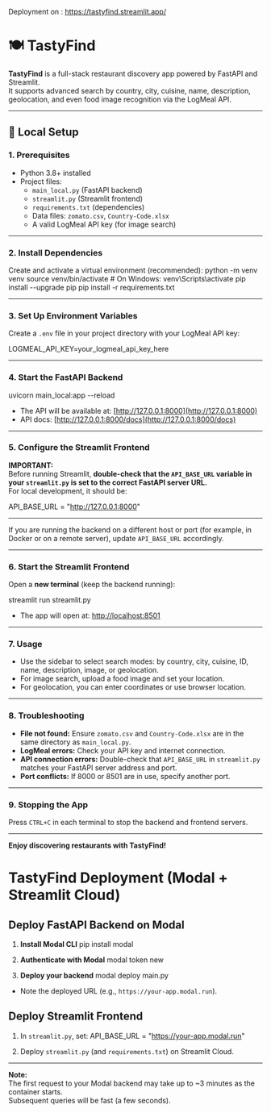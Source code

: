 Deployment on : https://tastyfind.streamlit.app/

# 🍽️ TastyFind

**TastyFind** is a full-stack restaurant discovery app powered by FastAPI and Streamlit.  
It supports advanced search by country, city, cuisine, name, description, geolocation, and even food image recognition via the LogMeal API.

---

## 🚀 Local Setup

### 1. Prerequisites

- Python 3.8+ installed
- Project files:
  - `main_local.py` (FastAPI backend)
  - `streamlit.py` (Streamlit frontend)
  - `requirements.txt` (dependencies)
  - Data files: `zomato.csv`, `Country-Code.xlsx`
  - A valid LogMeal API key (for image search)

---

### 2. Install Dependencies

Create and activate a virtual environment (recommended):
python -m venv venv
source venv/bin/activate # On Windows: venv\Scripts\activate
pip install --upgrade pip
pip install -r requirements.txt


---

### 3. Set Up Environment Variables

Create a `.env` file in your project directory with your LogMeal API key:

LOGMEAL_API_KEY=your_logmeal_api_key_here


---

### 4. Start the FastAPI Backend

uvicorn main_local:app --reload



- The API will be available at: [http://127.0.0.1:8000](http://127.0.0.1:8000)
- API docs: [http://127.0.0.1:8000/docs](http://127.0.0.1:8000/docs)

---

### 5. Configure the Streamlit Frontend

**IMPORTANT:**  
Before running Streamlit, **double-check that the `API_BASE_URL` variable in your `streamlit.py` is set to the correct FastAPI server URL.**  
For local development, it should be:

API_BASE_URL = "http://127.0.0.1:8000"


---


If you are running the backend on a different host or port (for example, in Docker or on a remote server), update `API_BASE_URL` accordingly.

---

### 6. Start the Streamlit Frontend

Open a **new terminal** (keep the backend running):

streamlit run streamlit.py


- The app will open at: [http://localhost:8501](http://localhost:8501)

---

### 7. Usage

- Use the sidebar to select search modes: by country, city, cuisine, ID, name, description, image, or geolocation.
- For image search, upload a food image and set your location.
- For geolocation, you can enter coordinates or use browser location.

---

### 8. Troubleshooting

- **File not found:** Ensure `zomato.csv` and `Country-Code.xlsx` are in the same directory as `main_local.py`.
- **LogMeal errors:** Check your API key and internet connection.
- **API connection errors:** Double-check that `API_BASE_URL` in `streamlit.py` matches your FastAPI server address and port.
- **Port conflicts:** If 8000 or 8501 are in use, specify another port.

---

### 9. Stopping the App

Press `CTRL+C` in each terminal to stop the backend and frontend servers.

---

**Enjoy discovering restaurants with TastyFind!**


# TastyFind Deployment (Modal + Streamlit Cloud)

## Deploy FastAPI Backend on Modal

1. **Install Modal CLI**
pip install modal


2. **Authenticate with Modal**
modal token new


3. **Deploy your backend**
modal deploy main.py

- Note the deployed URL (e.g., `https://your-app.modal.run`).

## Deploy Streamlit Frontend

1. In `streamlit.py`, set:
API_BASE_URL = "https://your-app.modal.run"

2. Deploy `streamlit.py` (and `requirements.txt`) on Streamlit Cloud.

---

**Note:**  
The first request to your Modal backend may take up to ~3 minutes as the container starts.  
Subsequent queries will be fast (a few seconds).

